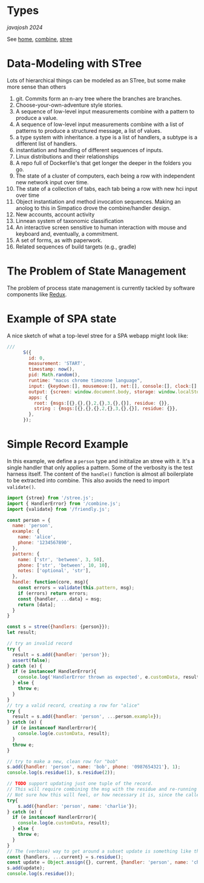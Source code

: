 # Types
*javajosh 2024*

See [home](./index.html), [combine](/combine.md), [stree](/stree.md)

# Data-Modeling with STree

Lots of hierarchical things can be modeled as an STree, but some make
more sense than others

1.  git. Commits form an n-ary tree where the branches are branches.
2.  Choose-your-own-adventure style stories.
3.  A sequence of low-level input measurements combine with a pattern to produce a value.
4.  A sequence of low-level input measurements combine with a list of patterns to produce a structured message, a list of values.
5.  a type system with inheritance. a type is a list of handlers, a subtype is a different list of handlers.
6.  instantiation and handling of different sequences of inputs.
7.  Linux distributions and their relationships
8.  A repo full of Dockerfile's that get longer the deeper in the folders you go.
9.  The state of a cluster of computers, each being a row with independent new network input over time.
10. The state of a collection of tabs, each tab being a row with new hci input over time
11. Object instantiation and method invocation sequences. Making an anolog to this in Simpatico drove the combine/handler design.
12. New accounts, account activity
13. Linnean system of taxonomic classification
14. An interactive screen sensitive to human interaction with mouse and keyboard and, eventually, a commitment.
15. A set of forms, as with paperwork.
16. Related sequences of build targets (e.g., gradle)

# The Problem of State Management
The problem of process state management is currently tackled by software components like [Redux](https://redux.js.org/).

# Example of SPA state

A nice sketch of what a top-level stree for a SPA webapp might look like:
```js
///
      S({
        id: 0,
        measurement: 'START',
        timestamp: now(),
        pid: Math.random(),
        runtime: "macos chrome timezone language",
        input: {keydown:[], mousemove:[], net:[], console:[], clock:[], dice:[], screen:[], zoom:[]},
        output: {screen: window.document.body, storage: window.localStorage, cookie: window.document.cookie},
        apps: {
          root: {msgs:[{},{},{},2,{},3,{},{}], residue: {}},
          string : {msgs:[{},{},{},2,{},3,{},{}], residue: {}},
        },
      });
```

# Simple Record Example
In this example, we define a `person` type and inititalize an stree with it.
It's a single handler that only applies a pattern.
Some of the verbosity is the test harness itself.
The content of the `handle()` function is almost all boilerplate to be extracted into combine.
This also avoids the need to import `validate()`.

```js
import {stree} from '/stree.js';
import { HandlerError} from '/combine.js';
import {validate} from '/friendly.js';

const person = {
  name: 'person',
  example: {
    name: 'alice',
    phone: '1234567890',
  },
  pattern: {
    name: ['str', 'between', 3, 50],
    phone: ['str', 'between', 10, 10],
    notes: ['optional', 'str'],
  },
  handle: function(core, msg){
    const errors = validate(this.pattern, msg);
    if (errors) return errors;
    const {handler, ...data} = msg;
    return [data];
  }
}

const s = stree({handlers: {person}});
let result;

// try an invalid record
try {
  result = s.add({handler: 'person'});
  assert(false);
} catch (e) {
  if (e instanceof HandlerError){
    console.log('HandlerError thrown as expected', e.customData, result)
  } else {
    throw e;
  }
}
// try a valid record, creating a row for "alice"
try {
  result = s.add({handler: 'person', ...person.example});
} catch (e) {
  if (e instanceof HandlerError){
    console.log(e.customData, result);
  }
  throw e;
}

// try to make a new, clean row for "bob"
s.add({handler: 'person', name: 'bob', phone: '0987654321'}, 1);
console.log(s.residue(1), s.residue(2));

// TODO support updating just one tuple of the record.
// This will require combining the msg with the residue and re-running validation on the whole thing.
// Not sure how this will feel, or how necessary it is, since the caller can always pull the prev residue
try{
    s.add({handler: 'person', name: 'charlie'});
} catch (e) {
  if (e instanceof HandlerError){
    console.log(e.customData, result);
  } else {
    throw e;
  }
}
// The (verbose) way to get around a subset update is something like this:
const {handlers, ...current} = s.residue();
const update = Object.assign({}, current, {handler: 'person', name: 'charlie'});
s.add(update);
console.log(s.residue());
```
